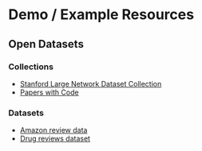 # Demo / Example Resources

## Open Datasets

### Collections

- [Stanford Large Network Dataset Collection](https://snap.stanford.edu/data/)
- [Papers with Code](https://paperswithcode.com/datasets)

### Datasets

- [Amazon review data](https://cseweb.ucsd.edu/~jmcauley/datasets/amazon_v2/)
- [Drug reviews dataset](https://archive.ics.uci.edu/ml/datasets/Drug+Review+Dataset+%28Drugs.com%29)